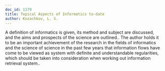 ```yaml
---
doc_id: 1179
title: Topical Aspects of Informatics to-date
author: Kozachkov, L. S.
---
```


A definition of informatics is given, its method and subject are discussed,
and the aims and prospects of the science are outlined.. The author holds it to
be an important achievement of the research in the fields of informatics and 
the science of science in the past few years that information flows have come
to be viewed as system with definite and understandable regularities, which
should be taken into consideration when working out information retrieval
system..